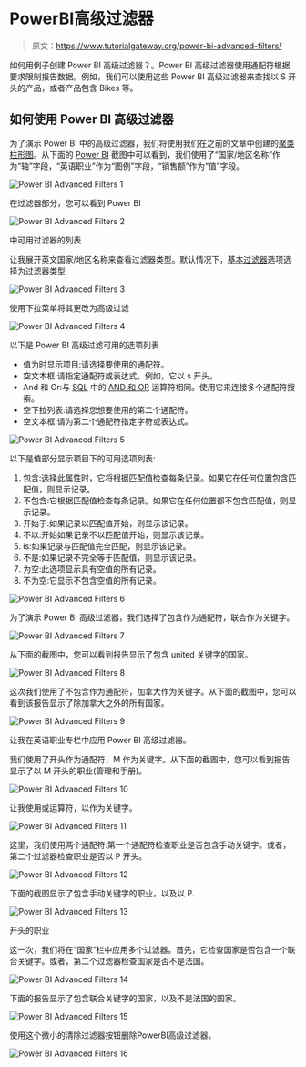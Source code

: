 # PowerBI高级过滤器

> 原文：<https://www.tutorialgateway.org/power-bi-advanced-filters/>

如何用例子创建 Power BI 高级过滤器？。Power BI 高级过滤器使用通配符根据要求限制报告数据。例如，我们可以使用这些 Power BI 高级过滤器来查找以 S 开头的产品，或者产品包含 Bikes 等。

## 如何使用 Power BI 高级过滤器

为了演示 Power BI 中的高级过滤器，我们将使用我们在之前的文章中创建的[聚类柱形图](https://www.tutorialgateway.org/clustered-column-chart-in-power-bi/)。从下面的 [Power BI](https://www.tutorialgateway.org/power-bi-tutorial/) 截图中可以看到，我们使用了“国家/地区名称”作为“轴”字段，“英语职业”作为“图例”字段，“销售额”作为“值”字段。

![Power BI Advanced Filters 1](img/b102c18b273b9f1faacf5b30e28388fb.png)

在过滤器部分，您可以看到 Power BI

![Power BI Advanced Filters 2](img/1e5aeda36ed619e2d1820e76d6dd20f4.png)

中可用过滤器的列表

让我展开英文国家/地区名称来查看过滤器类型。默认情况下，[基本过滤器](https://www.tutorialgateway.org/power-bi-basic-filters/)选项选择为过滤器类型

![Power BI Advanced Filters 3](img/7b9a4da778257807f1d71c961e80086f.png)

使用下拉菜单将其更改为高级过滤

![Power BI Advanced Filters 4](img/dedebc218f469e57b7bdbca6f4a02277.png)

以下是 Power BI 高级过滤可用的选项列表

*   值为时显示项目:请选择要使用的通配符。
*   空文本框:请指定通配符或表达式。例如，它以 s 开头。
*   And 和 Or:与 [SQL](https://www.tutorialgateway.org/sql/) 中的 [AND 和 OR](https://www.tutorialgateway.org/sql-and-or-operators/) 运算符相同。使用它来连接多个通配符搜索。
*   空下拉列表:请选择您想要使用的第二个通配符。
*   空文本框:请为第二个通配符指定字符或表达式。

![Power BI Advanced Filters 5](img/8e27137265f475c6d9b081c9e2ad35c8.png)

以下是值部分显示项目下的可用选项列表:

1.  包含:选择此属性时，它将根据匹配值检查每条记录。如果它在任何位置包含匹配值，则显示记录。
2.  不包含:它根据匹配值检查每条记录。如果它在任何位置都不包含匹配值，则显示记录。
3.  开始于:如果记录以匹配值开始，则显示该记录。
4.  不以:开始如果记录不以匹配值开始，则显示该记录。
5.  is:如果记录与匹配值完全匹配，则显示该记录。
6.  不是:如果记录不完全等于匹配值，则显示该记录。
7.  为空:此选项显示具有空值的所有记录。
8.  不为空:它显示不包含空值的所有记录。

![Power BI Advanced Filters 6](img/b7160c1c3ef1a72a0f48e76e195e0036.png)

为了演示 Power BI 高级过滤器，我们选择了包含作为通配符，联合作为关键字。

![Power BI Advanced Filters 7](img/3f66e8ae506ea4a0fa4446c30fc49af8.png)

从下面的截图中，您可以看到报告显示了包含 united 关键字的国家。

![Power BI Advanced Filters 8](img/06d01238cd98d766bed4bf9a5594b52b.png)

这次我们使用了不包含作为通配符，加拿大作为关键字。从下面的截图中，您可以看到该报告显示了除加拿大之外的所有国家。

![Power BI Advanced Filters 9](img/12c7c7dce169b83a10e89140bd71867a.png)

让我在英语职业专栏中应用 Power BI 高级过滤器。

我们使用了开头作为通配符，M 作为关键字。从下面的截图中，您可以看到报告显示了以 M 开头的职业(管理和手册)。

![Power BI Advanced Filters 10](img/14e1b4e3869e8d98eccd8aaeb71f655c.png)

让我使用或运算符，以作为关键字。

![Power BI Advanced Filters 11](img/2b6a106954555fbf1fe8aad7eebbdc35.png)

这里，我们使用两个通配符:第一个通配符检查职业是否包含手动关键字。或者，第二个过滤器检查职业是否以 P 开头。

![Power BI Advanced Filters 12](img/e714e057aa6f19ce3375d7c4a081d842.png)

下面的截图显示了包含手动关键字的职业，以及以 P.

![Power BI Advanced Filters 13](img/4de18efef32d9a1dcc274168cfb2e130.png)

开头的职业

这一次，我们将在“国家”栏中应用多个过滤器。首先，它检查国家是否包含一个联合关键字。或者，第二个过滤器检查国家是否不是法国。

![Power BI Advanced Filters 14](img/adf398ef982732388fcef74bb9d2ec79.png)

下面的报告显示了包含联合关键字的国家，以及不是法国的国家。

![Power BI Advanced Filters 15](img/29f737479b4d7a1df12d6a93df08fbd3.png)

使用这个微小的清除过滤器按钮删除PowerBI高级过滤器。

![Power BI Advanced Filters 16](img/9ddb14dd5a8e9403f04b1cee10d967ce.png)
